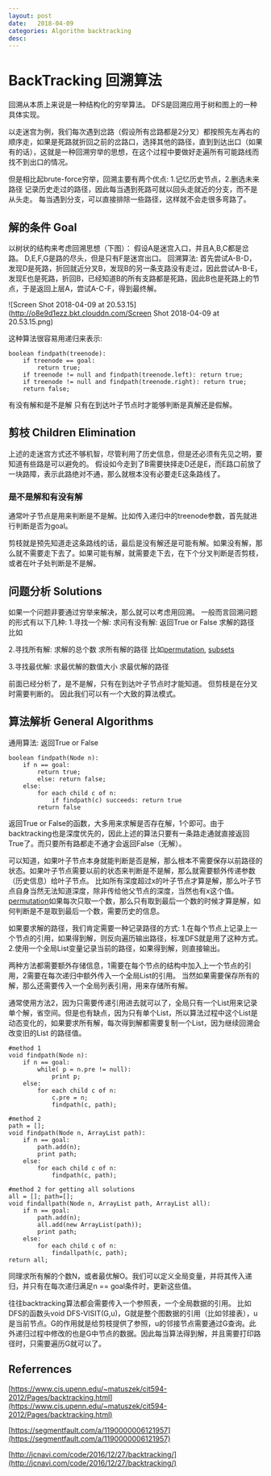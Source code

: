 ```yaml
---    
layout: post    
date:   2018-04-09     
categories: Algorithm backtracking    
desc:    
---    
```

  


# BackTracking 回溯算法
回溯从本质上来说是一种结构化的穷举算法。
DFS是回溯应用于树和图上的一种具体实现。

以走迷宫为例，我们每次遇到岔路（假设所有岔路都是2分叉）都按照先左再右的顺序走，如果是死路就折回之前的岔路口，选择其他的路径，直到到达出口（如果有的话），这就是一种回溯穷举的思想，在这个过程中要做好走遍所有可能路线而找不到出口的情况。

但是相比起brute-force穷举，回溯主要有两个优点:
1.记忆历史节点，2.删选未来路径
记录历史走过的路径，因此每当遇到死路可就以回头走就近的分支，而不是从头走。
每当遇到分支，可以直接排除一些路径，这样就不会走很多弯路了。


## 解的条件 Goal
以树状的结构来考虑回溯思想（下图）：
假设A是迷宫入口，并且A,B,C都是岔路。
D,E,F,G是路的尽头，但是只有F是迷宫出口。
回溯算法:
首先尝试A-B-D，发现D是死路，折回就近分叉B，发现B的另一条支路没有走过，因此尝试A-B-E，发现E也是死路，折回B，已经知道B的所有支路都是死路，因此B也是死路上的节点，于是返回上层A，尝试A-C-F，得到最终解。

![Screen Shot 2018-04-09 at 20.53.15](http://o8e9d1ezz.bkt.clouddn.com/Screen Shot 2018-04-09 at 20.53.15.png)

这种算法很容易用递归来表示:

```
boolean findpath(treenode):
    if treenode == goal:
        return true;
    if treenode != null and findpath(treenode.left): return true;
    if treenode != null and findpath(treenode.right): return true;
    return false;
```

有没有解和是不是解
只有在到达叶子节点时才能够判断是真解还是假解。

## 剪枝 Children Elimination
上述的走迷宫方式还不够机智，尽管利用了历史信息，但是还必须有先见之明，要知道有些路是可以避免的。
假设如今走到了B需要抉择走D还是E，而E路口前放了一块路障，表示此路绝对不通，那么就根本没有必要走E这条路线了。

### 是不是解和有没有解

通常叶子节点是用来判断是不是解。比如传入递归中的treenode参数，首先就进行判断是否为goal。

剪枝就是预先知道走这条路线的话，最后是没有解还是可能有解。如果没有解，那么就不需要走下去了。如果可能有解，就需要走下去，在下个分叉判断是否剪枝，或者在叶子处判断是不是解。


## 问题分析 Solutions
如果一个问题非要通过穷举来解决，那么就可以考虑用回溯。
一般而言回溯问题的形式有以下几种:
1.寻找一个解:
求问有没有解: 返回True or False
求解的路径
比如

2.寻找所有解:
求解的总个数
求所有解的路径
比如[permutation](https://leetcode.com/problems/permutations/description/), [subsets](https://leetcode.com/problems/subsets/description/)

3.寻找最优解:
求最优解的数值大小
求最优解的路径

前面已经分析了，是不是解，只有在到达叶子节点时才能知道。
但剪枝是在分叉时需要判断的。
因此我们可以有一个大致的算法模式。

## 算法解析 General Algorithms
通用算法: 返回True or False

```
boolean findpath(Node n):
    if n == goal:
        return true;
        else: return false;
    else: 
        for each child c of n:
            if findpath(c) succeeds: return true
        return false
```
返回True or False的函数，大多用来求解是否存在解，1个即可。由于backtracking也是深度优先的，因此上述的算法只要有一条路走通就直接返回True了。而只要所有路都走不通才会返回False（无解）。

可以知道，如果叶子节点本身就能判断是否是解，那么根本不需要保存以前路径的状态。如果叶子节点需要以前的状态来判断是不是解，那么就需要额外传递参数（历史信息）给叶子节点。
比如所有深度超过x的叶子节点才算是解，那么叶子节点自身当然无法知道深度，除非传给他父节点的深度，当然也有x这个值。[permutation](https://leetcode.com/problems/permutations/description/)如果每次只取一个数，那么只有取到最后一个数的时候才算是解，如何判断是不是取到最后一个数，需要历史的信息。


如果要求解的路径，我们肯定需要一种记录路径的方式:
1.在每个节点上记录上一个节点的引用，如果得到解，则反向遍历输出路径，标准DFS就是用了这种方式。
2.使用一个全局List变量记录当前的路径，如果得到解，则直接输出。

两种方法都需要额外存储信息，1需要在每个节点的结构中加入上一个节点的引用，2需要在每次递归中额外传入一个全局List的引用。
当然如果需要保存所有的解，那么还需要传入一个全局列表引用，用来存储所有解。

通常使用方法2，因为只需要传递引用进去就可以了，全局只有一个List用来记录单个解，省空间。但是也有缺点，因为只有单个List，所以算法过程中这个List是动态变化的，如果要求所有解，每次得到解都需要复制一个List，因为继续回溯会改变旧的List
的路径值。


```
#method 1
void findpath(Node n):
    if n == goal:
        while( p = n.pre != null):
            print p;
    else:
        for each child c of n:
            c.pre = n;
            findpath(c, path);

#method 2
path = [];
void findpath(Node n, ArrayList path):
    if n == goal:
        path.add(n);
        print path;
    else:
        for each child c of n:
            findpath(c, path);

#method 2 for getting all solutions     
all = []; path=[];        
void findallpath(Node n, ArrayList path, ArrayList all):
    if n == goal:
        path.add(n);
        all.add(new ArrayList(path));
        print path;
    else:
        for each child c of n:
            findallpath(c, path);           
return all; 
```

同理求所有解的个数N，或者最优解O。我们可以定义全局变量，并将其传入递归，并只有在每次递归满足n == goal条件时，更新这些值。

往往backtracking算法都会需要传入一个参照表，一个全局数据的引用。
比如DFS的函数头void DFS-VISIT(G,u)，G就是整个图数据的引用（比如邻接表），u是当前节点。G的作用就是给剪枝提供了参照，u的邻接节点需要通过G查询。此外递归过程中修改的也是G中节点的数据。因此每当算法得到解，并且需要打印路径时，只需要遍历G就可以了。


## Referrences


[https://www.cis.upenn.edu/~matuszek/cit594-2012/Pages/backtracking.html](https://www.cis.upenn.edu/~matuszek/cit594-2012/Pages/backtracking.html)

[https://segmentfault.com/a/1190000006121957](https://segmentfault.com/a/1190000006121957)

[http://jcnavi.com/code/2016/12/27/backtracking/](http://jcnavi.com/code/2016/12/27/backtracking/)


